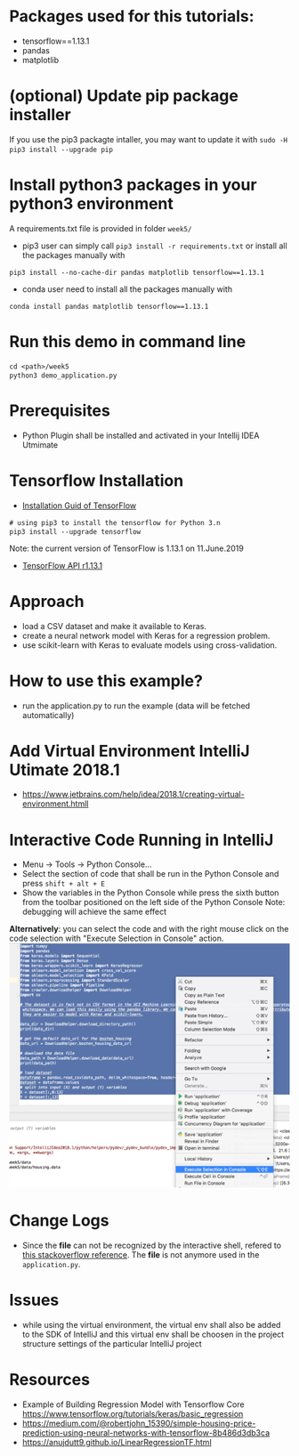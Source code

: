 # Packages used for this tutorials:
* tensorflow==1.13.1
* pandas
* matplotlib
<!-- * h5py-->

# (optional) Update pip package installer
If you use the pip3 packagte intaller, you may want to update it with
`sudo -H pip3 install --upgrade pip`

# Install python3 packages in your python3 environment
A requirements.txt file is provided in folder `week5/`
* pip3 user can simply call `pip3 install -r requirements.txt` or install all the packages manually with
 ```console
pip3 install --no-cache-dir pandas matplotlib tensorflow==1.13.1 
```
* conda user need to install all the packages manually with
```console
conda install pandas matplotlib tensorflow==1.13.1
```

# Run this demo in command line
```console
cd <path>/week5
python3 demo_application.py
```

# Prerequisites
* Python Plugin shall be installed and activated in your Intellij IDEA Utmimate

# Tensorflow Installation
* <a href="https://www.tensorflow.org/install/" target="_blank">Installation Guid of TensorFlow</a>

```console
# using pip3 to install the tensorflow for Python 3.n
pip3 install --upgrade tensorflow
```
Note: the current version of TensorFlow is 1.13.1 on 11.June.2019

* <a href="https://www.tensorflow.org/api_docs/" target="_blank">TensorFlow API r1.13.1</a>

# Approach
* load a CSV dataset and make it available to Keras.
* create a neural network model with Keras for a regression problem.
* use scikit-learn with Keras to evaluate models using cross-validation.
<!-- 
* perform data preparation in order to improve skill with Keras models.
* tune the network topology of models with Keras.
-->

# How to use this example?
<!-- * run the fetch_data.py to fetch data --> 
* run the application.py to run the example (data will be fetched automatically)

# Add Virtual Environment IntelliJ Utimate 2018.1
* https://www.jetbrains.com/help/idea/2018.1/creating-virtual-environment.htmll

# Interactive Code Running in IntelliJ
* Menu -> Tools -> Python Console...
* Select the section of code that shall be run in the Python Console and press `shift + alt + E`
* Show the variables in the Python Console while press the sixth button from the toolbar positioned on the left side of the Python Console
Note: debugging will achieve the same effect

**Alternatively**: you can select the code and with the right mouse click on the code selection with "Execute Selection in Console" action.
![Run Part of Code in Python Console](docs/executePartOfCodes.png)


# Change Logs 
* Since the __file__ can not be recognized by the interactive shell, refered to <a href="https://stackoverflow.com/questions/16771894/python-nameerror-global-name-file-is-not-defined" target="_blank">this stackoverflow reference</a>. The __file__ is not anymore used in the `application.py`.

# Issues
* while using the virtual environment, the virtual env shall also be added to the SDK of IntelliJ and this virtual env shall be choosen in the project structure settings of the particular IntelliJ project

# Resources
* Example of Building Regression Model with Tensorflow Core https://www.tensorflow.org/tutorials/keras/basic_regression
* https://medium.com/@robertjohn_15390/simple-housing-price-prediction-using-neural-networks-with-tensorflow-8b486d3db3ca
* https://anujdutt9.github.io/LinearRegressionTF.html



